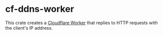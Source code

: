 # cf-ddns-worker
This crate creates a [Cloudflare Worker](https://www.cloudflare.com/developer-platform/products/workers/) that replies to HTTP requests with the client's IP address.
